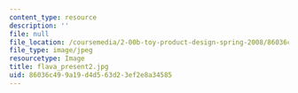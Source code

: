 ```yaml
---
content_type: resource
description: ''
file: null
file_location: /coursemedia/2-00b-toy-product-design-spring-2008/86036c499a19d4d563d23ef2e8a34585_flava_present2.jpg
file_type: image/jpeg
resourcetype: Image
title: flava_present2.jpg
uid: 86036c49-9a19-d4d5-63d2-3ef2e8a34585
---
```

